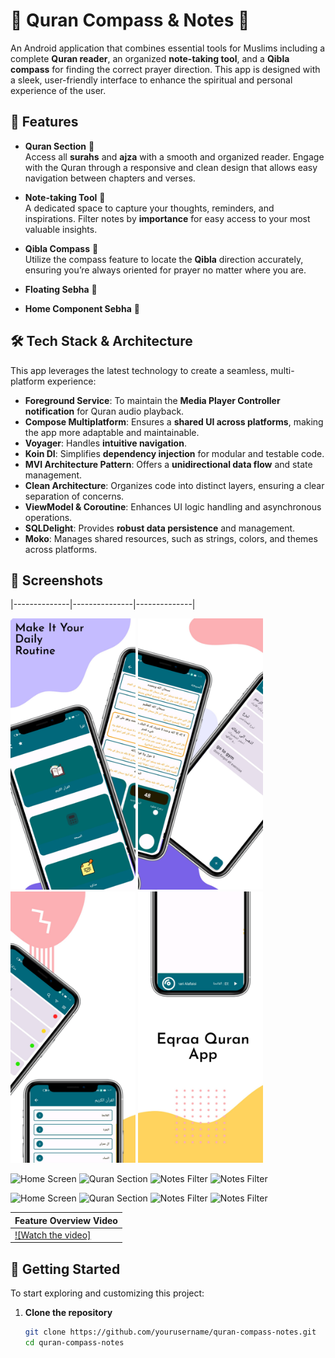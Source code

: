 # 📖 Quran Compass & Notes 🕌 

An Android application that combines essential tools for Muslims including a complete **Quran reader**, an organized **note-taking tool**, and a **Qibla compass** for finding the correct prayer direction. This app is designed with a sleek, user-friendly interface to enhance the spiritual and personal experience of the user.

## 🌟 Features

- **Quran Section** 📜  
  Access all **surahs** and **ajza** with a smooth and organized reader. Engage with the Quran through a responsive and clean design that allows easy navigation between chapters and verses.

- **Note-taking Tool** 📝  
  A dedicated space to capture your thoughts, reminders, and inspirations. Filter notes by **importance** for easy access to your most valuable insights.

- **Qibla Compass** 🧭  
  Utilize the compass feature to locate the **Qibla** direction accurately, ensuring you’re always oriented for prayer no matter where you are.

- **Floating Sebha** 🧭  

- **Home Component Sebha** 🧭  
  


## 🛠️ Tech Stack & Architecture

This app leverages the latest technology to create a seamless, multi-platform experience:
  
- **Foreground Service**: To maintain the **Media Player Controller notification** for Quran audio playback.
- **Compose Multiplatform**: Ensures a **shared UI across platforms**, making the app more adaptable and maintainable.
- **Voyager**: Handles **intuitive navigation**.
- **Koin DI**: Simplifies **dependency injection** for modular and testable code.
- **MVI Architecture Pattern**: Offers a **unidirectional data flow** and state management.
- **Clean Architecture**: Organizes code into distinct layers, ensuring a clear separation of concerns.
- **ViewModel & Coroutine**: Enhances UI logic handling and asynchronous operations.
- **SQLDelight**: Provides **robust data persistence** and management.
- **Moko**: Manages shared resources, such as strings, colors, and themes across platforms.

## 🎨 Screenshots

|--------------|---------------|--------------|

 <img src="pics/pic1.jpeg" alt="Home Screen" width="200"/>  <img src="pics/pic2.jpeg" alt="Quran Section" width="200"/>  <img src="pics/pic3.jpeg" alt="Notes Filter" width="200"/>  <img src="pics/pic4.jpeg" alt="Notes Filter" width="200"/> 

 <img src="pics/pic01.jpeg" alt="Home Screen" width="200"/>  <img src="pics/pic02.jpeg" alt="Quran Section" width="200"/>  <img src="pics/pic03.jpeg" alt="Notes Filter" width="200"/>  <img src="pics/pic04.jpeg" alt="Notes Filter" width="200"/> 

<img src="pics/pic05.jpeg" alt="Home Screen" width="200"/>  <img src="pics/pic06.jpeg" alt="Quran Section" width="200"/>  <img src="pics/pic07.jpeg" alt="Notes Filter" width="200"/>  <img src="pics/pic08.jpeg" alt="Notes Filter" width="200"/> 


| Feature Overview Video |
|------------------------|
| [![Watch the video]](https://www.youtube.com/watch?si=Q_8IgXTKNUh-7QHD&v=inmFwCbQsB8&feature=youtu.be) |

## 🚀 Getting Started

To start exploring and customizing this project:

1. **Clone the repository**  
   ```bash
   git clone https://github.com/yourusername/quran-compass-notes.git
   cd quran-compass-notes
